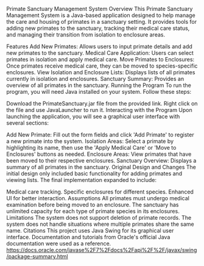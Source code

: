 Primate Sanctuary Management System
Overview
This Primate Sanctuary Management System is a Java-based application designed to help manage the care and housing of primates in a sanctuary setting. It provides tools for adding new primates to the sanctuary, tracking their medical care status, and managing their transition from isolation to enclosure areas.

Features
Add New Primates: Allows users to input primate details and add new primates to the sanctuary.
Medical Care Application: Users can select primates in isolation and apply medical care.
Move Primates to Enclosures: Once primates receive medical care, they can be moved to species-specific enclosures.
View Isolation and Enclosure Lists: Displays lists of all primates currently in isolation and enclosures.
Sanctuary Summary: Provides an overview of all primates in the sanctuary.
Running the Program
To run the program, you will need Java installed on your system. Follow these steps:

Download the PrimateSanctuary.jar file from the provided link.
Right click on the file and use JavaLauncher to run it.
Interacting with the Program
Upon launching the application, you will see a graphical user interface with several sections:

Add New Primate: Fill out the form fields and click 'Add Primate' to register a new primate into the system.
Isolation Areas: Select a primate by highlighting its name, then use the 'Apply Medical Care' or 'Move to Enclosures' buttons as needed.
Enclosure Areas: View primates that have been moved to their respective enclosures.
Sanctuary Overview: Displays a summary of all primates in the sanctuary.
Original Design and Changes
The initial design only included basic functionality for adding primates and viewing lists. The final implementation expanded to include:

Medical care tracking.
Specific enclosures for different species.
Enhanced UI for better interaction.
Assumptions
All primates must undergo medical examination before being moved to an enclosure.
The sanctuary has unlimited capacity for each type of primate species in its enclosures.
Limitations
The system does not support deletion of primate records.
The system does not handle situations where multiple primates share the same name.
Citations
This project uses Java Swing for its graphical user interface. Documentation and tutorials from Oracle's official Java documentation were used as a reference. https://docs.oracle.com/javase%2F7%2Fdocs%2Fapi%2F%2F/javax/swing/package-summary.html
